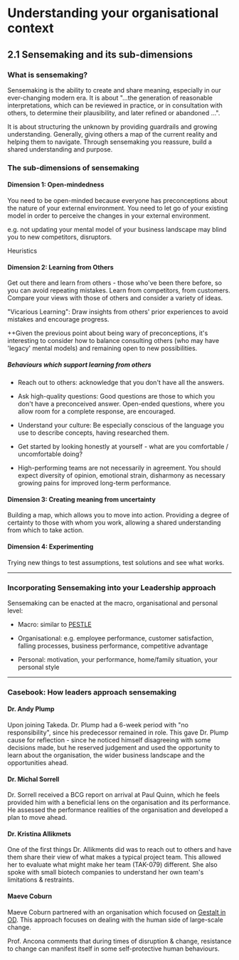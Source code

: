 # Understanding your organisational context

## 2.1 Sensemaking and its sub-dimensions

### What is sensemaking?

Sensemaking is the ability to create and share meaning, especially in our ever-changing modern era. It is about "...the generation of reasonable interpretations, which can be reviewed in practice, or in consultation with others, to determine their plausibility, and later refined or abandoned ...".

It is about structuring the unknown by providing guardrails and growing understanding. Generally, giving others a map of the current reality and helping them to navigate. Through sensemaking you reassure, build a shared understanding and purpose.

### The sub-dimensions of sensemaking

#### Dimension 1: Open-mindedness

You need to be open-minded because everyone has preconceptions about the nature of your external environment. You need to let go of your existing model in order to perceive the changes in your external environment.

e.g. not updating your mental model of your business landscape may blind you to new competitors, disruptors.

Heuristics

#### Dimension 2: Learning from Others

Get out there and learn from others - those who've been there before, so you can avoid repeating mistakes. Learn from competitors, from customers.
Compare your views with those of others and consider a variety of ideas.

"Vicarious Learning": Draw insights from others' prior experiences to avoid mistakes and encourage progress. 

++Given the previous point about being wary of preconceptions, it's interesting to consider how to balance consulting others (who may have 'legacy' mental models) and remaining open to new possibilities.


##### Behaviours which support learning from others

- Reach out to others: acknowledge that you don't have all the answers. 

- Ask high-quality questions: Good questions are those to which you don't have a preconceived answer. Open-ended questions, where you allow room for a complete response, are encouraged.

- Understand your culture: Be especially conscious of the language you use to describe concepts, having researched them.

- Get started by looking honestly at yourself - what are you comfortable / uncomfortable doing?

- High-performing teams are not necessarily in agreement. You should expect diversity of opinion, emotional strain, disharmony as necessary growing pains for improved long-term performance.

#### Dimension 3: Creating meaning from uncertainty

Building a map, which allows you to move into action. Providing a degree of certainty to those with whom you work, allowing a shared understanding from which to take action.

#### Dimension 4: Experimenting

Trying new things to test assumptions, test solutions and see what works.

---

### Incorporating Sensemaking into your Leadership approach

Sensemaking can be enacted at the macro, organisational and personal level:

- Macro: similar to [PESTLE](https://www.professionalacademy.com/blogs-and-advice/marketing-theories---pestel-analysis)

- Organisational: e.g. employee performance, customer satisfaction, falling processes, business performance, competitive advantage

- Personal: motivation, your performance, home/family situation, your personal style

---

### Casebook: How leaders approach sensemaking

#### Dr. Andy Plump

Upon joining Takeda. Dr. Plump had a 6-week period with "no responsibility", since his predecessor remained in role. This gave Dr. Plump cause for reflection - since he noticed himself disagreeing with some decisions made, but he reserved judgement and used the opportunity to learn about the organisation, the wider business landscape and the opportunities ahead.

#### Dr. Michal Sorrell 

Dr. Sorrell received a BCG report on arrival at Paul Quinn, which he feels provided him with a beneficial lens on the organisation and its performance. He assessed the performance realities of the organisation and developed a plan to move ahead.

#### Dr. Kristina Allikmets

One of the first things Dr. Allikments did was to reach out to others and have them share their view of what makes a typical project team. This allowed her to evaluate what might make her team (TAK-079) different. She also spoke with small biotech companies to understand her own team's limitations & restraints.

#### Maeve Coburn

Maeve Coburn partnered with an organisation which focused on [Gestalt in OD](https://gestaltcentre.org.uk/course/gestalt-in-organisational-development-programme/gestalt-in-organisational-development-core-concepts/). This approach focuses on dealing with the human side of large-scale change.

Prof. Ancona comments that during times of disruption & change, resistance to change can manifest itself in some self-protective human behaviours.

